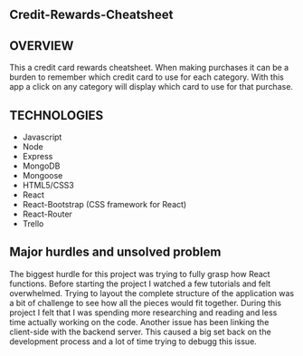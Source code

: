 ## Credit-Rewards-Cheatsheet

## OVERVIEW

This a credit card rewards cheatsheet. When making purchases it can 
be a burden to remember which credit card to use for each category. 
With this app a click on any category will display which card to use 
for that purchase. 



## TECHNOLOGIES

- Javascript
- Node
- Express
- MongoDB
- Mongoose
- HTML5/CSS3
- React
- React-Bootstrap (CSS framework for React)
- React-Router
- Trello

## Major hurdles and unsolved problem

The biggest hurdle for this project was trying to fully grasp
how React functions. Before starting the project I watched a few
tutorials and felt overwhelmed. Trying to layout the complete structure
of the application was a bit of challenge to see how all the pieces
would fit together. During this project I felt that I was spending more
researching and reading and less time actually working on the code.
Another issue has been linking the client-side with the backend server. 
This caused a big set back on the development process and a lot of time 
trying to debugg this issue.
